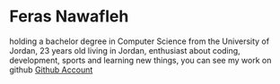 # Feras Nawafleh
holding a bachelor degree in Computer Science from the University of Jordan, 23 years old living in Jordan, enthusiast about coding, development, sports and learning new things, you can see my work on github
[Github Account](https://github.com/feras98nawafleh)